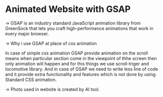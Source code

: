 # Animated Website with GSAP

-> GSAP is an industry standard JavaScript animation library from GreenSock that lets you craft high-performance animations that work in every major browser.

-> Why i use GSAP at place of css animation

   In case of simple css animation GSAP provide animation on the scroll means when particular section come in the viewpoint of thhe screen then 
   only animation will happen and for this things we use scroll-triger and locomotive library. And in case of GSAP we need to write less line 
   of code and it provide extra functionality and features which is not done by using Standard CSS animation.

->  Photo used in website is created by AI tool.
   
